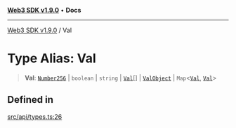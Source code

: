 [**Web3 SDK v1.9.0**](../README.md) • **Docs**

***

[Web3 SDK v1.9.0](../globals.md) / Val

# Type Alias: Val

> **Val**: [`Number256`](Number256.md) \| `boolean` \| `string` \| [`Val`](Val.md)[] \| [`ValObject`](../interfaces/ValObject.md) \| `Map`\<[`Val`](Val.md), [`Val`](Val.md)\>

## Defined in

[src/api/types.ts:26](https://github.com/Mystic-Nayy/alephium-web3/blob/c1afd789a197ce5fe21f08c2965942090157c33d/packages/web3/src/api/types.ts#L26)
